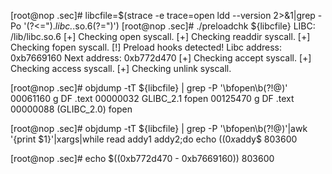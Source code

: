 [root@nop .sec]# libcfile=$(strace -e trace=open ldd --version 2>&1|grep -Po '(?<=").*libc.*\.so\.6(?=")')
[root@nop .sec]# ./preloadchk ${libcfile}
LIBC: /lib/libc.so.6
[+] Checking open syscall.
[+] Checking readdir syscall.
[+] Checking fopen syscall.
[!] Preload hooks detected!
Libc address: 0xb7669160
Next address: 0xb772d470
[+] Checking accept syscall.
[+] Checking access syscall.
[+] Checking unlink syscall.

[root@nop .sec]# objdump -tT ${libcfile} | grep -P '\bfopen\b(?!@)'
00061160 g    DF .text  00000032  GLIBC_2.1   fopen
00125470 g    DF .text  00000088 (GLIBC_2.0)  fopen

[root@nop .sec]# objdump -tT ${libcfile} | grep -P '\bfopen\b(?!@)'|awk '{print $1}'|xargs|while read addy1 addy2;do echo $((0x$addy$
803600

[root@nop .sec]# echo $((0xb772d470 - 0xb7669160))
803600
